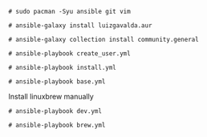 `# sudo pacman -Syu ansible git vim`

`# ansible-galaxy install luizgavalda.aur`

`# ansible-galaxy collection install community.general`

`# ansible-playbook create_user.yml`

`# ansible-playbook install.yml`

`# ansible-playbook base.yml`

Install linuxbrew manually

`# ansible-playbook dev.yml`

`# ansible-playbook brew.yml`
